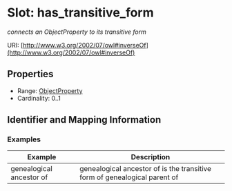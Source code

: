 # Slot: has_transitive_form
_connects an ObjectProperty to its transitive form_


URI: [http://www.w3.org/2002/07/owl#inverseOf](http://www.w3.org/2002/07/owl#inverseOf)



<!-- no inheritance hierarchy -->


## Properties

 * Range: [ObjectProperty](ObjectProperty.md)
 * Cardinality: 0..1



## Identifier and Mapping Information







### Examples

| Example | Description |
| --- | --- |
| genealogical ancestor of | genealogical ancestor of is the transitive form of genealogical parent of |


